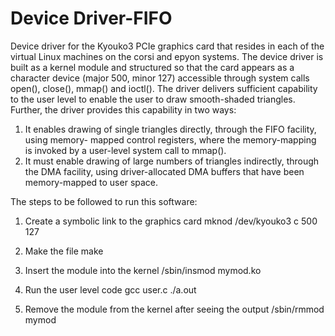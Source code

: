 # Device Driver-FIFO
Device driver for the Kyouko3 PCIe graphics card that resides in each of the virtual Linux machines on the corsi and epyon systems. The device driver is built as a kernel module and structured so that the card appears as a character device (major 500, minor 127) accessible through system calls open(), close(), mmap() and ioctl(). The driver delivers sufficient capability to the user level to enable the user to draw smooth-shaded triangles. Further, the driver provides this capability in two ways:
1. It enables drawing of single triangles directly, through the FIFO facility, using memory- mapped control registers, where the memory-mapping is invoked by a user-level system call to mmap().
2. It must enable drawing of large numbers of triangles indirectly, through the DMA facility, using driver-allocated DMA buffers that have been memory-mapped to user space.

The steps to be followed to run this software:

1. Create a symbolic link to the graphics card
mknod /dev/kyouko3 c 500 127

2. Make the file
make

3. Insert the module into the kernel
/sbin/insmod mymod.ko

4. Run the user level code
gcc user.c
./a.out

5. Remove the module from the kernel after seeing the output
/sbin/rmmod mymod
